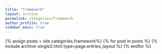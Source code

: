 ```yaml
---
title: "framework"
layout: archive
permalink: categories/framework
author_profile: true
sidebar_main: true
---
```



{% assign posts = site.categories.framework%} 
{% for post in posts %} {% include archive-single2.html type=page.entries_layout %} {% endfor %}
